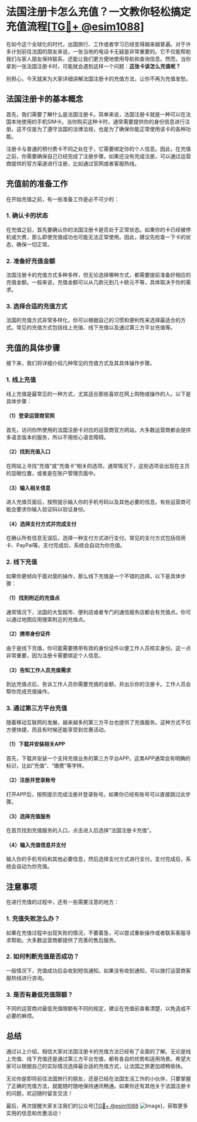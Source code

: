 # 法国注册卡怎么充值？一文教你轻松搞定充值流程[[TG💪+ @esim1088](https://t.me/s/esim1088)]

在如今这个全球化的时代，出国旅行、工作或者学习已经变得越来越普遍。对于许多计划前往法国的朋友来说，一张当地的电话卡无疑是非常重要的。它不仅能帮助我们与家人朋友保持联系，还能让我们更方便地使用导航和查询信息。然而，当你拿到一张法国注册卡时，可能就会遇到这样一个问题：**这张卡该怎么充值呢？**

别担心，今天就来为大家详细讲解法国注册卡的充值方法，让你不再为充值发愁。

## 法国注册卡的基本概念

首先，我们需要了解什么是法国注册卡。简单来说，法国注册卡就是一种可以在法国本地使用的手机SIM卡。当你购买这种卡时，通常需要提供你的身份信息进行注册。这不仅是为了遵守法国的法律法规，也是为了确保你能正常使用该卡的各种功能。

注册卡与普通的预付费卡不同之处在于，它需要绑定你的个人信息。因此，在充值之前，你需要确保自己已经完成了注册步骤。如果还没有完成注册，可以通过运营商提供的官方渠道进行注册，比如通过官网或者客服热线。

## 充值前的准备工作

在开始充值之前，有一些准备工作是必不可少的：

### 1. 确认卡的状态
在充值之前，首先要确认你的法国注册卡是否处于正常状态。如果你的卡已经被停机或欠费，那么即使充值成功也可能无法正常使用。因此，建议先检查一下卡的状态，确保一切正常。

### 2. 准备好充值金额
法国注册卡的充值方式多种多样，但无论选择哪种方式，都需要提前准备好相应的充值金额。一般来说，充值金额可以从几欧元到几十欧元不等，具体取决于你的需求。

### 3. 选择合适的充值方式
法国的充值方式非常多样化，你可以根据自己的习惯和便利性来选择最适合的方式。常见的充值方式包括线上充值、线下充值以及通过第三方平台充值等。

## 充值的具体步骤

接下来，我们将详细介绍几种常见的充值方式及其具体操作步骤。

### 1. 线上充值

线上充值是最常见的一种方式，尤其适合那些喜欢在网上购物或操作的人。以下是具体步骤：

#### （1）登录运营商官网
首先，访问你所使用的法国注册卡对应的运营商官方网站。大多数运营商都会提供多语言版本的服务，所以不用担心语言障碍。

#### （2）找到充值入口
在网站上寻找“充值”或“充值卡”相关的选项。通常情况下，这些选项会出现在主页的显眼位置，或者是在账户管理页面中。

#### （3）输入相关信息
进入充值页面后，按照提示输入你的手机号码以及其他必要的信息。有些运营商可能会要求你输入验证码以验证身份。

#### （4）选择支付方式并完成支付
在确认所有信息无误后，选择一种支付方式进行支付。常见的支付方式包括信用卡、PayPal等。支付完成后，系统会自动为你充值。

### 2. 线下充值

如果你更倾向于面对面的操作，那么线下充值是一个不错的选择。以下是具体步骤：

#### （1）找到附近的充值点
通常情况下，法国的大型超市、便利店或者专门的通信服务店都会有充值点。你可以通过地图应用搜索附近的充值点。

#### （2）携带身份证件
由于是线下充值，你可能需要携带有效的身份证件以便工作人员核实身份。这一点非常重要，因为注册卡需要绑定个人信息。

#### （3）告知工作人员充值需求
到达充值点后，告诉工作人员你需要充值的金额，并出示你的注册卡。工作人员会帮你完成充值操作。

### 3. 通过第三方平台充值

随着移动互联网的发展，越来越多的第三方平台也提供了充值服务。这种方式不仅方便快捷，而且有时候还能享受到优惠活动。

#### （1）下载并安装相关APP
首先，下载并安装一个支持充值业务的第三方平台APP。这类APP通常会有明确的标识，比如“充值”、“缴费”等字样。

#### （2）注册并登录账号
打开APP后，按照提示完成注册并登录账号。如果你已经有账号可以直接跳过此步骤。

#### （3）选择充值服务
在首页找到充值服务的入口，点击进入后选择“法国注册卡充值”。

#### （4）输入充值信息并支付
输入你的手机号码和其他必要信息，然后选择支付方式进行支付。支付完成后，系统会自动为你充值。

## 注意事项

在进行充值的过程中，还有一些需要注意的地方：

### 1. 充值失败怎么办？
如果在充值过程中出现失败的情况，不要着急，可以尝试重新操作或者联系客服寻求帮助。大多数运营商都提供了完善的售后服务。

### 2. 如何判断充值是否成功？
一般情况下，充值成功后会收到短信通知。如果没有收到通知，可以拨打运营商客服热线进行咨询。

### 3. 是否有最低充值限额？
不同的运营商对最低充值限额有不同的规定，建议在充值前查看清楚，以免造成不必要的麻烦。

## 总结

通过以上介绍，相信大家对法国注册卡的充值方法已经有了全面的了解。无论是线上充值、线下充值还是通过第三方平台充值，都有各自的优势和适用场景。希望大家可以根据自己的实际情况选择最合适的充值方式，让法国之旅更加顺畅愉快。

无论你是即将前往法国旅行的朋友，还是已经在法国生活工作的小伙伴，只要掌握了正确的充值方法，就能随时随地保持通讯畅通。如果你还有其他关于法国注册卡的问题，欢迎随时留言交流！

最后，再次提醒大家关注我们的公众号[[TG💪+ @esim1088](https://t.me/s/esim1088) ![Image](https://i.postimg.cc/4NQfJmqS/Snipaste-2025-05-13-00-14-12.png)]，获取更多实用的信息和优惠活动！